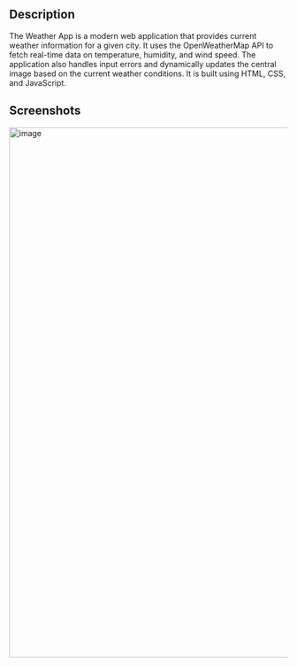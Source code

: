 ## Description
The Weather App is a modern web application that provides current weather information for a given city. It uses the OpenWeatherMap API to fetch real-time data on temperature, 
humidity, and wind speed. The application also handles input errors and dynamically updates the central image based on the current weather conditions. 
It is built using HTML, CSS, and JavaScript.

## Screenshots
<img width="959" alt="image" src="https://github.com/user-attachments/assets/cd072eea-fa56-4ad5-895c-910dfc625887">
